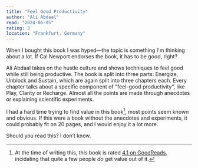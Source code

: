 ```yaml
---
title: "Feel Good Productivity"
author: "Ali Abdaal"
read: "2024-06-05"
rating: 3
location: "Frankfurt, Germany"
---
```


When I bought this book I was hyped—the topic is something I'm thinking about a
lot. If Cal Newport endorses the book, it has to be good, right?

Ali Abdaal takes on the hustle culture and shows techniques to feel good while
still being productive.
The book is split into three parts: Energize, Unblock and Sustain, which are
again split into three chapters each.
Every chapter talks about a specific component of "feel-good productivity", like
Play, Clarity or Recharge.
Almost all the points are made through anecdotes or explaining scientific
experiments.

I had a hard time trying to find value in this book[^1], most points seem known
and obvious.
If this were a book without the anecdotes and experiments, it could probably
fit on 20 pages, and I would enjoy it a lot more.

Should you read this? I don’t know.

[^1]:
    At the time of writing this, this book is rated [4.1 on GoodReads](https://www.goodreads.com/book/show/142402923-feel-good-productivity), incidating that
    quite a few people _do_ get value out of it.
